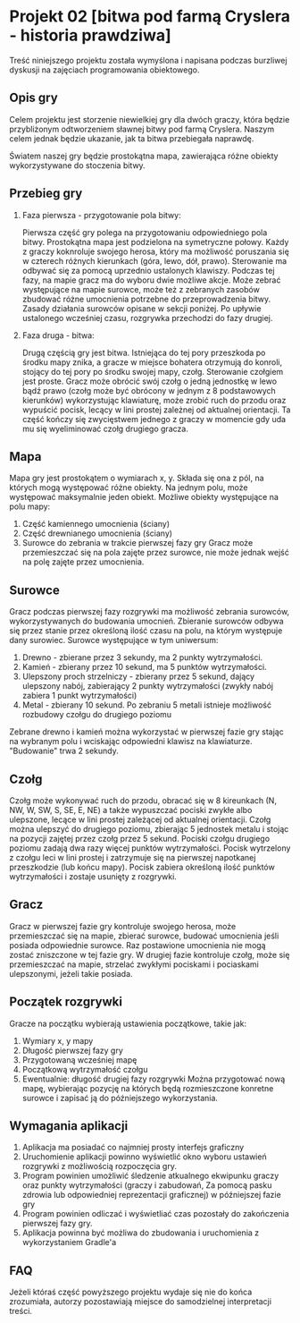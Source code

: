 # Projekt 02 [bitwa pod farmą Cryslera - historia prawdziwa]
Treść niniejszego projektu została wymyślona i napisana podczas burzliwej dyskusji na zajęciach
programowania obiektowego.
## Opis gry
Celem projektu jest storzenie niewielkiej gry dla dwóch graczy, która będzie przybliżonym odtworzeniem
sławnej bitwy pod farmą Cryslera. Naszym celem jednak będzie ukazanie, jak ta bitwa przebiegała naprawdę.

Światem naszej gry będzie prostokątna mapa, zawierająca różne obiekty wykorzystywane do stoczenia bitwy.
## Przebieg gry
1. Faza pierwsza - przygotowanie pola bitwy:

    Pierwsza część gry polega na przygotowaniu odpowiedniego pola bitwy. Prostokątna mapa jest
    podzielona na symetryczne połowy. Każdy z graczy koknroluje swojego herosa, który ma możliwość
    poruszania się w czterech różnych kierunkach (góra, lewo, dół, prawo). Sterowanie ma odbywać się za
    pomocą uprzednio ustalonych klawiszy. Podczas tej fazy, na mapie gracz ma do wyboru dwie możliwe
    akcje. Może zebrać występujące na mapie surowce, może też z zebranych zasobów zbudować różne
    umocnienia potrzebne do przeprowadzenia bitwy. Zasady działania surowców opisane w sekcji poniżej.
    Po upływie ustalonego wcześniej czasu, rozgrywka przechodzi do fazy drugiej.
2. Faza druga - bitwa:

    Drugą częścią gry jest bitwa. Istniejąca do tej pory przeszkoda po środku mapy znika, a gracze w
    miejsce bohatera otrzymują do konroli, stojący do tej pory po środku swojej mapy, czołg. Sterowanie
    czołgiem jest proste. Gracz może obrócić swój czołg o jedną jednostkę w lewo bądź prawo (czołg może
    być obrócony w jednym z 8 podstawowych kierunków) wykorzystując klawiaturę, może zrobić ruch do
    przodu oraz wypuścić pocisk, lecący w lini prostej zależnej od aktualnej orientacji. Ta część kończy się
    zwycięstwem jednego z graczy w momencie gdy uda mu się wyeliminować czołg drugiego gracza.
## Mapa
Mapa gry jest prostokątem o wymiarach x, y. Składa się ona z pól, na których mogą występować różne
obiekty. Na jednym polu, może występować maksymalnie jeden obiekt.
Możliwe obiekty występujące na polu mapy:
1. Część kamiennego umocnienia (ściany)
2. Część drewnianego umocnienia (ściany)
3. Surowce do zebrania w trakcie pierwszej fazy gry
Gracz może przemieszczać się na pola zajęte przez surowce, nie może jednak wejść na polę zajęte przez
umocnienia.
## Surowce
Gracz podczas pierwszej fazy rozgrywki ma możliwość zebrania surowców, wykorzystywanych do budowania
umocnień. Zbieranie surowców odbywa się przez stanie przez określoną ilość czasu na polu, na którym
występuje dany surowiec.
Surowce występujące w tym uniwersum:
1. Drewno - zbierane przez 3 sekundy, ma 2 punkty wytrzymałości.
2. Kamień - zbierany przez 10 sekund, ma 5 punktów wytrzymałości.
3. Ulepszony proch strzelniczy - zbierany przez 5 sekund, dający ulepszony nabój, zabierający 2 punkty
wytrzymałości (zwykły nabój zabiera 1 punkt wytrzymałości)
4. Metal - zbierany 10 sekund. Po zebraniu 5 metali istnieje możliwość rozbudowy czołgu do drugiego
poziomu

Zebrane drewno i kamień można wykorzystać w pierwszej fazie gry stając na wybranym polu i wciskając
odpowiedni klawisz na klawiaturze. "Budowanie" trwa 2 sekundy.
## Czołg
Czołg może wykonywać ruch do przodu, obracać się w 8 kireunkach (N, NW, W, SW, S, SE, E, NE) a także
wypuszczać pociski zwykłe albo ulepszone, lecące w lini prostej zależącej od aktualnej orientacji.
Czołg można ulepszyć do drugiego poziomu, zbierając 5 jednostek metalu i stojąc na pozycji zajętej przez
czołg przez 5 sekund. Pociski czołgu drugiego poziomu zadają dwa razy więcej punktów wytrzymałości.
Pocisk wytrzelony z czołgu leci w lini prostej i zatrzymuje się na pierwszej napotkanej przeszkodzie (lub końcu
mapy). Pocisk zabiera określoną ilość punktów wytrzymałości i zostaje usunięty z rozgrywki.
## Gracz
Gracz w pierwszej fazie gry kontroluje swojego herosa, może przemieszczać się na mapie, zbierać surowce,
budować umocnienia jeśli posiada odpowiednie surowce. Raz postawione umocnienia nie mogą zostać
zniszczone w tej fazie gry.
W drugiej fazie kontroluje czołg, może się przemieszczać na mapie, strzelać zwykłymi pociskami i pociaskami
ulepszonymi, jeżeli takie posiada.
## Początek rozgrywki
Gracze na początku wybierają ustawienia początkowe, takie jak:
1. Wymiary x, y mapy
2. Długość pierwszej fazy gry
3. Przygotowaną wcześniej mapę
4. Początkową wytrzymałość czołgu
5. Ewentualnie: długość drugiej fazy rozgrywki
Można przygotować nową mapę, wybierając pozycję na których będą rozmieszczone konretne surowce i
zapisać ją do późniejszego wykorzystania.
## Wymagania aplikacji
1. Aplikacja ma posiadać co najmniej prosty interfejs graficzny
2. Uruchomienie aplikacji powinno wyświetlić okno wyboru ustawień rozgrywki z możliwością rozpoczęcia
gry.
3. Program powinien umożliwić śledzenie atkualnego ekwipunku graczy oraz punkty wytrzymałości
(graczy i zabudowań, Za pomocą pasku zdrowia lub odpowiedniej reprezentacji graficznej) w
późniejszej fazie gry
4. Program powinien odliczać i wyświetliać czas pozostały do zakończenia pierwszej fazy gry.
5. Aplikacja powinna być możliwa do zbudowania i uruchomienia z wykorzystaniem Gradle'a

## FAQ
Jeżeli któraś część powyższego projektu wydaje się nie do końca zrozumiała, autorzy pozostawiają miejsce do samodzielnej interpretacji treści.
